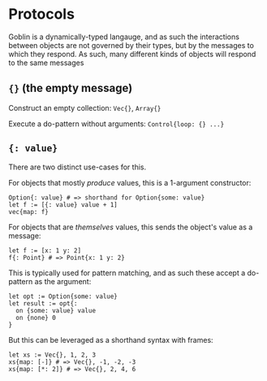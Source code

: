 # Protocols

Goblin is a dynamically-typed langauge, and as such the interactions between objects are not governed by their types, but by the messages to which they respond. As such, many different kinds of objects will respond to the same messages

## `{}` (the empty message)

Construct an empty collection: `Vec{}`, `Array{}`

Execute a do-pattern without arguments: `Control{loop: {} ...}`

## `{: value}`

There are two distinct use-cases for this.

For objects that mostly _produce_ values, this is a 1-argument constructor:

```goblin
Option{: value} # => shorthand for Option{some: value}
let f := [{: value} value + 1]
vec{map: f}
```

For objects that are _themselves_ values, this sends the object's value as a message:

```goblin
let f := [x: 1 y: 2]
f{: Point} # => Point{x: 1 y: 2}
```

This is typically used for pattern matching, and as such these accept a do-pattern as the argument:

```goblin
let opt := Option{some: value}
let result := opt{:
  on {some: value} value
  on {none} 0
}
```

But this can be leveraged as a shorthand syntax with frames:

```goblin
let xs := Vec{}, 1, 2, 3
xs{map: [-]} # => Vec{}, -1, -2, -3
xs{map: [*: 2]} # => Vec{}, 2, 4, 6
```
